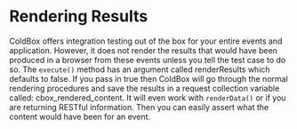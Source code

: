 # Rendering Results

ColdBox offers integration testing out of the box for your entire events and application. However, it does not render the results that would have been produced in a browser from these events unless you tell the test case to do so. The `execute()` method has an argument called renderResults which defaults to false. If you pass in true then ColdBox will go through the normal rendering procedures and save the results in a request collection variable called: cbox_rendered_content. It will even work with `renderData()` or if you are returning RESTful information. Then you can easily assert what the content would have been for an event.

